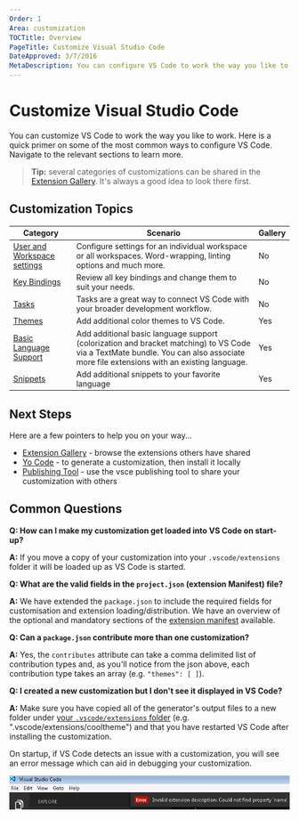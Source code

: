 ```yaml
---
Order: 1
Area: customization
TOCTitle: Overview
PageTitle: Customize Visual Studio Code
DateApproved: 3/7/2016
MetaDescription: You can configure VS Code to work the way you like to work.  Here is a quick primer on some of the most common ways to configure VS Code.
---
```



# Customize Visual Studio Code

You can customize VS Code to work the way you like to work.  Here is a quick primer on some of the most common ways to configure VS Code.  Navigate to the relevant sections to learn more.

>**Tip:** several categories of customizations can be shared in the [Extension Gallery](/docs/editor/extension-gallery.md).  It's always a good idea to look there first.

## Customization Topics

**Category**|**Scenario**|**Gallery**
------------|------------|-----------
[User and Workspace settings](/docs/customization/userandworkspace.md)|Configure settings for an individual workspace or all workspaces.  Word-wrapping, linting options and much more.|No
[Key Bindings](/docs/customization/keybindings.md)| Review all key bindings and change them to suit your needs.|No
[Tasks](/docs/editor/tasks.md)|Tasks are a great way to connect VS Code with your broader development workflow.|No
[Themes](/docs/customization/themes.md)| Add additional color themes to VS Code.|Yes 
[Basic Language Support](/docs/customization/colorizer.md)| Add additional basic language support (colorization and bracket matching) to VS Code via a TextMate bundle.  You can also associate more file extensions with an existing language.|Yes
[Snippets](/docs/customization/userdefinedsnippets.md)|Add additional snippets to your favorite language|Yes


## Next Steps

Here are a few pointers to help you on your way...

* [Extension Gallery](/docs/editor/extension-gallery.md) - browse the extensions others have shared
* [Yo Code](/docs/tools/yocode.md) -  to generate a customization, then install it locally
* [Publishing Tool](/docs/tools/vscecli.md) - use the vsce publishing tool to share your customization with others


## Common Questions

**Q: How can I make my customization get loaded into VS Code on start-up?**

**A:** If you move a copy of your customization into your `.vscode/extensions` folder it will be loaded up as VS Code is started.

**Q: What are the valid fields in the `project.json` (extension Manifest) file?**

**A:** We have extended the `package.json` to include the required fields for customisation and extension loading/distribution.  We have an overview of the optional and mandatory sections of the [extension manifest](/docs/extensionAPI/extension-manifest.md) available.

**Q: Can a `package.json` contribute more than one customization?**

**A:** Yes, the `contributes` attribute can take a comma delimited list of contribution types and, as you'll notice from the json above, each contribution type takes an array (e.g. `"themes": [ ]`).

**Q: I created a new customization but I don't see it displayed in VS Code?**

**A:** Make sure you have copied all of the generator's output files to a new folder under [your `.vscode/extensions` folder](/docs/extensions/install-extension.md#your-extensions-folder) (e.g. ".vscode/extensions/cooltheme") and that you have restarted VS Code after installing the customization.

On startup, if VS Code detects an issue with a customization, you will see an error message which can aid in debugging your customization.

![customization error](images/overview/error.png)
